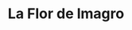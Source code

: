 ---
title: "La Flor de lmagro"
url: /ciudad-autonoma-de-buenos-aires/la-flor-de-lmagro/
shop: helado
---